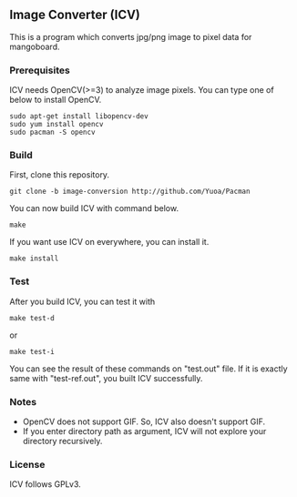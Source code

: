 ## Image Converter (ICV)
This is a program which converts jpg/png image to pixel data for mangoboard.

### Prerequisites
ICV needs OpenCV(>=3) to analyze image pixels. You can type one of below to install OpenCV.
```
sudo apt-get install libopencv-dev
sudo yum install opencv
sudo pacman -S opencv
```

### Build
First, clone this repository.
```
git clone -b image-conversion http://github.com/Yuoa/Pacman
```
You can now build ICV with command below.
```
make
```
If you want use ICV on everywhere, you can install it.
```
make install
```

### Test
After you build ICV, you can test it with
```
make test-d
```
or
```
make test-i
```
You can see the result of these commands on "test.out" file.
If it is exactly same with "test-ref.out", you built ICV successfully.

### Notes
- OpenCV does not support GIF. So, ICV also doesn't support GIF.
- If you enter directory path as argument, ICV will not explore your directory recursively.

### License
ICV follows GPLv3.
